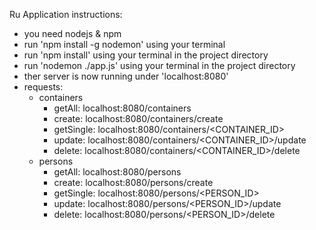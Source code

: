Ru Application instructions:

- you need nodejs & npm
- run 'npm install -g nodemon' using your terminal
- run 'npm install' using your terminal in the project directory
- run 'nodemon ./app.js' using your terminal in the project directory
- ther server is now running under 'localhost:8080'
- requests:
    - containers
        - getAll:       localhost:8080/containers
        - create:       localhost:8080/containers/create
        - getSingle:    localhost:8080/containers/<CONTAINER_ID>
        - update:       localhost:8080/containers/<CONTAINER_ID>/update
        - delete:       localhost:8080/containers/<CONTAINER_ID>/delete
    - persons
        - getAll:       localhost:8080/persons
        - create:       localhost:8080/persons/create
        - getSingle:    localhost:8080/persons/<PERSON_ID>
        - update:       localhost:8080/persons/<PERSON_ID>/update
        - delete:       localhost:8080/persons/<PERSON_ID>/delete